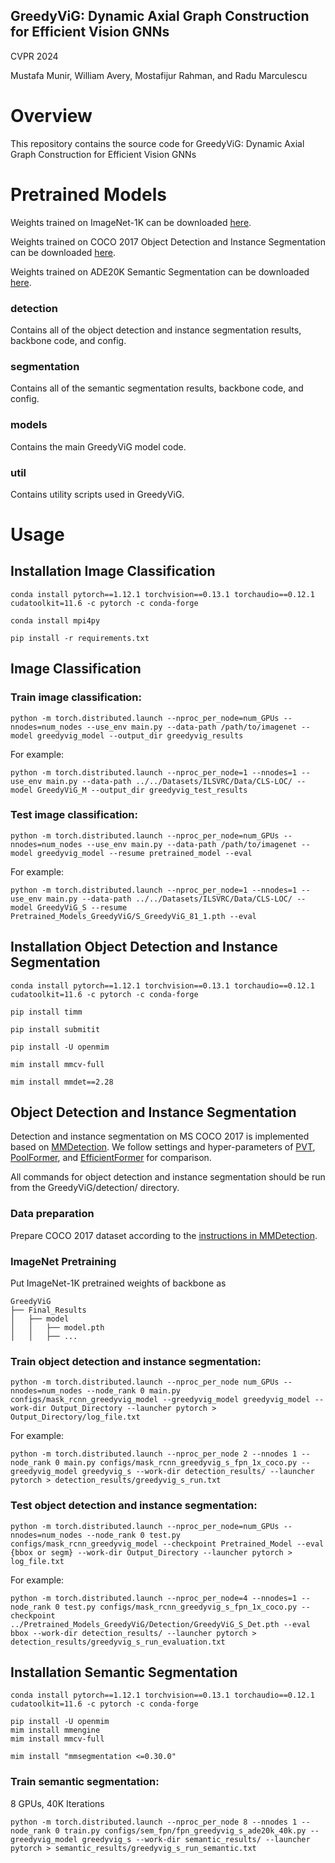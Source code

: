 ## GreedyViG: Dynamic Axial Graph Construction for Efficient Vision GNNs

CVPR 2024

Mustafa Munir, William Avery, Mostafijur Rahman, and Radu Marculescu

# Overview
This repository contains the source code for GreedyViG: Dynamic Axial Graph Construction for Efficient Vision GNNs


# Pretrained Models

Weights trained on ImageNet-1K can be downloaded [here](https://huggingface.co/SLDGroup/GreedyViG/tree/main). 

Weights trained on COCO 2017 Object Detection and Instance Segmentation can be downloaded [here](https://huggingface.co/SLDGroup/GreedyViG/tree/main/Detection). 

Weights trained on ADE20K Semantic Segmentation can be downloaded [here](https://huggingface.co/SLDGroup/GreedyViG/tree/main/Sem_Segmentation).

### detection
Contains all of the object detection and instance segmentation results, backbone code, and config.

### segmentation
Contains all of the semantic segmentation results, backbone code, and config.

### models
Contains the main GreedyViG model code.

### util
Contains utility scripts used in GreedyViG.

# Usage

## Installation Image Classification

```
conda install pytorch==1.12.1 torchvision==0.13.1 torchaudio==0.12.1 cudatoolkit=11.6 -c pytorch -c conda-forge
```
```
conda install mpi4py
```
```
pip install -r requirements.txt
```

## Image Classification

### Train image classification:
```
python -m torch.distributed.launch --nproc_per_node=num_GPUs --nnodes=num_nodes --use_env main.py --data-path /path/to/imagenet --model greedyvig_model --output_dir greedyvig_results
```
For example:
```
python -m torch.distributed.launch --nproc_per_node=1 --nnodes=1 --use_env main.py --data-path ../../Datasets/ILSVRC/Data/CLS-LOC/ --model GreedyViG_M --output_dir greedyvig_test_results
```
### Test image classification:
```
python -m torch.distributed.launch --nproc_per_node=num_GPUs --nnodes=num_nodes --use_env main.py --data-path /path/to/imagenet --model greedyvig_model --resume pretrained_model --eval
```
For example:
```
python -m torch.distributed.launch --nproc_per_node=1 --nnodes=1 --use_env main.py --data-path ../../Datasets/ILSVRC/Data/CLS-LOC/ --model GreedyViG_S --resume Pretrained_Models_GreedyViG/S_GreedyViG_81_1.pth --eval
```

## Installation Object Detection and Instance Segmentation
```
conda install pytorch==1.12.1 torchvision==0.13.1 torchaudio==0.12.1 cudatoolkit=11.6 -c pytorch -c conda-forge
```
```
pip install timm
```
```
pip install submitit
```
```
pip install -U openmim
```
```
mim install mmcv-full
```
```
mim install mmdet==2.28
```
## Object Detection and Instance Segmentation

Detection and instance segmentation on MS COCO 2017 is implemented based on [MMDetection](https://github.com/open-mmlab/mmdetection). We follow settings and hyper-parameters of [PVT](https://github.com/whai362/PVT/tree/v2/segmentation), [PoolFormer](https://github.com/sail-sg/poolformer), and [EfficientFormer](https://github.com/snap-research/EfficientFormer) for comparison. 

All commands for object detection and instance segmentation should be run from the GreedyViG/detection/ directory.

### Data preparation

Prepare COCO 2017 dataset according to the [instructions in MMDetection](https://github.com/open-mmlab/mmdetection/blob/master/docs/en/1_exist_data_model.md#test-existing-models-on-standard-datasets).

### ImageNet Pretraining
Put ImageNet-1K pretrained weights of backbone as 
```
GreedyViG
├── Final_Results
│   ├── model
│   │   ├── model.pth
│   │   ├── ...
```

### Train object detection and instance segmentation:
```
python -m torch.distributed.launch --nproc_per_node num_GPUs --nnodes=num_nodes --node_rank 0 main.py configs/mask_rcnn_greedyvig_model --greedyvig_model greedyvig_model --work-dir Output_Directory --launcher pytorch > Output_Directory/log_file.txt 
```
For example:
```
python -m torch.distributed.launch --nproc_per_node 2 --nnodes 1 --node_rank 0 main.py configs/mask_rcnn_greedyvig_s_fpn_1x_coco.py --greedyvig_model greedyvig_s --work-dir detection_results/ --launcher pytorch > detection_results/greedyvig_s_run.txt 
```
### Test object detection and instance segmentation:
```
python -m torch.distributed.launch --nproc_per_node=num_GPUs --nnodes=num_nodes --node_rank 0 test.py configs/mask_rcnn_greedyvig_model --checkpoint Pretrained_Model --eval {bbox or segm} --work-dir Output_Directory --launcher pytorch > log_file.txt
```
For example:
```
python -m torch.distributed.launch --nproc_per_node=4 --nnodes=1 --node_rank 0 test.py configs/mask_rcnn_greedyvig_s_fpn_1x_coco.py --checkpoint ../Pretrained_Models_GreedyViG/Detection/GreedyViG_S_Det.pth --eval bbox --work-dir detection_results/ --launcher pytorch > detection_results/greedyvig_s_run_evaluation.txt
```


## Installation Semantic Segmentation
```
conda install pytorch==1.12.1 torchvision==0.13.1 torchaudio==0.12.1 cudatoolkit=11.6 -c pytorch -c conda-forge
```
```
pip install -U openmim
mim install mmengine
mim install mmcv-full
```
```
mim install "mmsegmentation <=0.30.0"
```

### Train semantic segmentation:

8 GPUs, 40K Iterations
```
python -m torch.distributed.launch --nproc_per_node 8 --nnodes 1 --node_rank 0 train.py configs/sem_fpn/fpn_greedyvig_s_ade20k_40k.py --greedyvig_model greedyvig_s --work-dir semantic_results/ --launcher pytorch > semantic_results/greedyvig_s_run_semantic.txt
```
